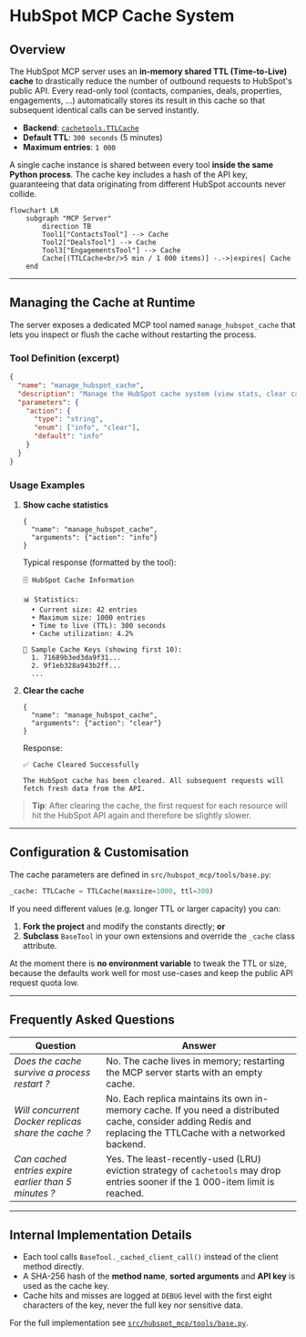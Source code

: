 # HubSpot MCP Cache System

## Overview

The HubSpot MCP server uses an **in-memory shared TTL (Time-to-Live) cache** to drastically reduce the number of outbound requests to HubSpot's public API.  Every read-only tool (contacts, companies, deals, properties, engagements, …) automatically stores its result in this cache so that subsequent identical calls can be served instantly.

- **Backend**: [`cachetools.TTLCache`](https://cachetools.readthedocs.io/)
- **Default TTL**: `300 seconds` (5 minutes)
- **Maximum entries**: `1 000`

A single cache instance is shared between every tool **inside the same Python process**.  The cache key includes a hash of the API key, guaranteeing that data originating from different HubSpot accounts never collide.

```mermaid
flowchart LR
    subgraph "MCP Server"
        direction TB
        Tool1["ContactsTool"] --> Cache
        Tool2["DealsTool"] --> Cache
        Tool3["EngagementsTool"] --> Cache
        Cache[(TTLCache<br/>5 min / 1 000 items)] -.->|expires| Cache
    end
```

---

## Managing the Cache at Runtime

The server exposes a dedicated MCP tool named `manage_hubspot_cache` that lets you inspect or flush the cache without restarting the process.

### Tool Definition (excerpt)

```json
{
  "name": "manage_hubspot_cache",
  "description": "Manage the HubSpot cache system (view stats, clear cache)",
  "parameters": {
    "action": {
      "type": "string",
      "enum": ["info", "clear"],
      "default": "info"
    }
  }
}
```

### Usage Examples

1. **Show cache statistics**

   ```jsonc
   {
     "name": "manage_hubspot_cache",
     "arguments": {"action": "info"}
   }
   ```

   Typical response (formatted by the tool):

   ```text
   🗄️ HubSpot Cache Information

   📊 Statistics:
     • Current size: 42 entries
     • Maximum size: 1000 entries
     • Time to live (TTL): 300 seconds
     • Cache utilization: 4.2%

   🔑 Sample Cache Keys (showing first 10):
     1. 71689b3ed3da9f31...
     2. 9f1eb328a943b2ff...
     ...
   ```

2. **Clear the cache**

   ```jsonc
   {
     "name": "manage_hubspot_cache",
     "arguments": {"action": "clear"}
   }
   ```

   Response:

   ```text
   ✅ Cache Cleared Successfully

   The HubSpot cache has been cleared. All subsequent requests will fetch fresh data from the API.
   ```

> **Tip**: After clearing the cache, the first request for each resource will hit the HubSpot API again and therefore be slightly slower.

---

## Configuration & Customisation

The cache parameters are defined in `src/hubspot_mcp/tools/base.py`:

```python
_cache: TTLCache = TTLCache(maxsize=1000, ttl=300)
```

If you need different values (e.g. longer TTL or larger capacity) you can:

1. **Fork the project** and modify the constants directly; **or**
2. **Subclass** `BaseTool` in your own extensions and override the `_cache` class attribute.

At the moment there is **no environment variable** to tweak the TTL or size, because the defaults work well for most use-cases and keep the public API request quota low.

---

## Frequently Asked Questions

| Question | Answer |
|----------|--------|
| *Does the cache survive a process restart ?* | No. The cache lives in memory; restarting the MCP server starts with an empty cache. |
| *Will concurrent Docker replicas share the cache ?* | No. Each replica maintains its own in-memory cache. If you need a distributed cache, consider adding Redis and replacing the TTLCache with a networked backend. |
| *Can cached entries expire earlier than 5 minutes ?* | Yes. The least-recently-used (LRU) eviction strategy of `cachetools` may drop entries sooner if the 1 000-item limit is reached. |

---

## Internal Implementation Details

- Each tool calls `BaseTool._cached_client_call()` instead of the client method directly.
- A SHA-256 hash of the **method name**, **sorted arguments** and **API key** is used as the cache key.
- Cache hits and misses are logged at `DEBUG` level with the first eight characters of the key, never the full key nor sensitive data.

For the full implementation see [`src/hubspot_mcp/tools/base.py`](../src/hubspot_mcp/tools/base.py).
